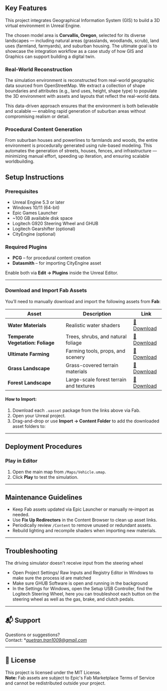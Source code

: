 

## Key Features

This project integrates Geographical Information System (GIS) to build a 3D virtual environment in Unreal Engine.

The chosen model area is **Corvallis, Oregon**, selected for its diverse landscapes — including natural areas (grasslands, woodlands, scrub), land uses (farmland, farmyards), and suburban housing. The ultimate goal is to showcase the integration workflow as a case study of how GIS and Graphics can support building a digital twin.

### Real-World Reconstruction

The simulation environment is reconstructed from real-world geographic data sourced from OpenStreetMap. We extract a collection of shape boundaries and attributes (e.g., land uses, height, shape type) to populate the 3D environment with assets and layouts that reflect the real-world data.

This data-driven approach ensures that the environment is both believable and scalable — enabling rapid generation of suburban areas without compromising realism or detail.

### Procedural Content Generation

From suburban houses and powerlines to farmlands and woods, the entire environment is procedurally generated using rule-based modeling. This automates the generation of streets, houses, fences, and infrastructure — minimizing manual effort, speeding up iteration, and ensuring scalable worldbuilding.

##  Setup Instructions

### Prerequisites

- Unreal Engine 5.3 or later
- Windows 10/11 (64-bit)
- Epic Games Launcher
- ~100 GB available disk space
- Logitech G920 Steering Wheel and GHUB
- Logitech Gearshifter (optional)
- CityEngine (optional)

### Required Plugins

- **PCG** – for procedural content creation
- **Datasmith** – for importing CityEngine asset

Enable both via **Edit → Plugins** inside the Unreal Editor.

---

###  Download and Import Fab Assets

You’ll need to manually download and import the following assets from **Fab**:

| Asset | Description | Link |
|-------|-------------|------|
| **Water Materials** | Realistic water shaders | [🔗 Download](https://www.fab.com/listings/063155ea-d9d2-4f29-b09f-33270b0bc861) |
| **Temperate Vegetation: Foliage** | Trees, shrubs, and natural foliage | [🔗 Download](https://www.fab.com/listings/6a5ae8db-d80f-4b23-b276-87da390cfe56) |
| **Ultimate Farming** | Farming tools, props, and scenery | [🔗 Download](https://www.fab.com/listings/b0041daf-350c-44b3-a23c-c58254f1d59d) |
| **Grass Landscape** | Grass-covered terrain materials | [🔗 Download](https://www.fab.com/listings/029abeaf-f109-4a66-9761-98ed53a511bb) |
| **Forest Landscape** | Large-scale forest terrain and textures | [🔗 Download](https://www.fab.com/listings/92c16f34-474e-4750-9ad2-a02b1aa9beb2) |

#### How to Import:
1. Download each `.uasset` package from the links above via Fab.
2. Open your Unreal project.
3. Drag-and-drop or use **Import → Content Folder** to add the downloaded asset folders to:

---

##  Deployment Procedures

### Play in Editor

1. Open the main map from `/Maps/Vehicle.umap`.
2. Click **Play** to test the simulation.

---

##  Maintenance Guidelines

- Keep Fab assets updated via Epic Launcher or manually re-import as needed.
- Use **Fix Up Redirectors** in the Content Browser to clean up asset links.
- Periodically review `/Content` to remove unused or redundant assets.
- Rebuild lighting and recompile shaders when importing new materials.

---

##  Troubleshooting

The driving simulator doesn't receive input from the steering wheel
* Open Project Settings/ Raw Inputs and Registry Editor in Windows to make sure the process id are matched
* Make sure GHUB Software is open and running in the background
* In the Settings for Windows, open the Setup USB Controller, find the Logitech Steering Wheel, here you can troubleshoot each button on the steering wheel as well as the gas, brake, and clutch pedals.



---

## 📬 Support

Questions or suggestions?  
Contact: **quetran.tran1009@gmail.com*  

---

## 📄 License

This project is licensed under the MIT License.  
**Note:** Fab assets are subject to Epic's Fab Marketplace Terms of Service and cannot be redistributed outside your project.


